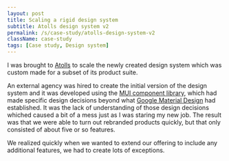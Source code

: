 ```yaml
---
layout: post
title: Scaling a rigid design system
subtitle: Atolls design system v2
permalink: /s/case-study/atolls-design-system-v2
className: case-study
tags: [Case study, Design system]
---
```


I was brought to [Atolls](https://www.atolls.com/) to scale the newly created design system which was custom made for a subset of its product suite.

An external agency was hired to create the initial version of the design system and it was developed using the [MUI component library](https://mui.com/), which had made specific design decisions beyond what [Google Material Design](https://m2.material.io/) had established. It was the lack of understanding of those design decisions whiched caused a bit of a mess just as I was staring my new job. The result was that we were able to turn out rebranded products quickly, but that only consisted of about five or so features. 

We realized quickly when we wanted to extend our offering to include any additional features, we had to create lots of exceptions.